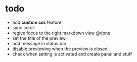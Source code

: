 # todo

- add **custom css** feature
- sync scroll
- regive focus to the right markdown view @done
- set the title of the preview
- add message in status bar
- disable previewing when the preview is closed
- check when setting is activated and create panel and stuff